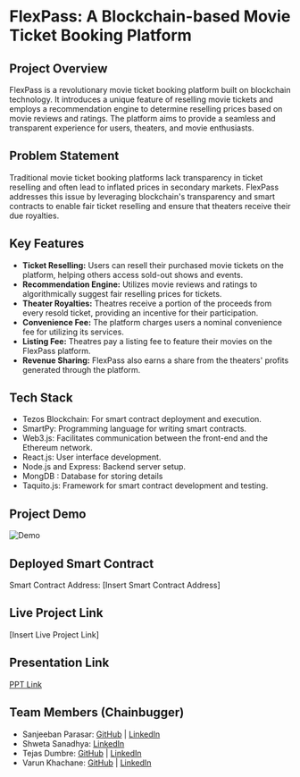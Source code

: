 # FlexPass: A Blockchain-based Movie Ticket Booking Platform

## Project Overview
FlexPass is a revolutionary movie ticket booking platform built on blockchain technology. It introduces a unique feature of reselling movie tickets and employs a recommendation engine to determine reselling prices based on movie reviews and ratings. The platform aims to provide a seamless and transparent experience for users, theaters, and movie enthusiasts.

## Problem Statement
Traditional movie ticket booking platforms lack transparency in ticket reselling and often lead to inflated prices in secondary markets. FlexPass addresses this issue by leveraging blockchain's transparency and smart contracts to enable fair ticket reselling and ensure that theaters receive their due royalties.

## Key Features
- **Ticket Reselling:** Users can resell their purchased movie tickets on the platform, helping others access sold-out shows and events.
- **Recommendation Engine:** Utilizes movie reviews and ratings to algorithmically suggest fair reselling prices for tickets.
- **Theater Royalties:** Theatres receive a portion of the proceeds from every resold ticket, providing an incentive for their participation.
- **Convenience Fee:** The platform charges users a nominal convenience fee for utilizing its services.
- **Listing Fee:** Theatres pay a listing fee to feature their movies on the FlexPass platform.
- **Revenue Sharing:** FlexPass also earns a share from the theaters' profits generated through the platform.

## Tech Stack
- Tezos Blockchain: For smart contract deployment and execution.
- SmartPy: Programming language for writing smart contracts.
- Web3.js: Facilitates communication between the front-end and the Ethereum network.
- React.js: User interface development.
- Node.js and Express: Backend server setup.
- MongDB : Database for storing details
- Taquito.js: Framework for smart contract development and testing.

## Project Demo
![Demo](https://drive.google.com/drive/folders/1pR-StDvUugu-eIaK4UGxXl4ZAzuusLNi?usp=sharing)

## Deployed Smart Contract
Smart Contract Address: [Insert Smart Contract Address]

## Live Project Link
[Insert Live Project Link]

## Presentation Link
[PPT Link](https://drive.google.com/drive/folders/1pR-StDvUugu-eIaK4UGxXl4ZAzuusLNi?usp=sharing)

## Team Members (Chainbugger)
- Sanjeeban Parasar: [GitHub](https://github.com/Sanjeeban2411) | [LinkedIn](https://www.linkedin.com/in/sanjeeban-parasar-448aba1b8/)
- Shweta Sanadhya: [LinkedIn](https://www.linkedin.com/in/shweta-sanadhya-664127289/)
- Tejas Dumbre: [GitHub](https://github.com/ZERstar) | [LinkedIn](https://www.linkedin.com/in/tejas-dumbre-44aa42183/)
- Varun Khachane: [GitHub](https://github.com/vk2122) | [LinkedIn](https://www.linkedin.com/in/varunkhachane/)
